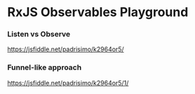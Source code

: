 # RxJS Observables Playground

### Listen vs Observe
https://jsfiddle.net/padrisimo/k2964or5/

### Funnel-like approach
https://jsfiddle.net/padrisimo/k2964or5/1/


